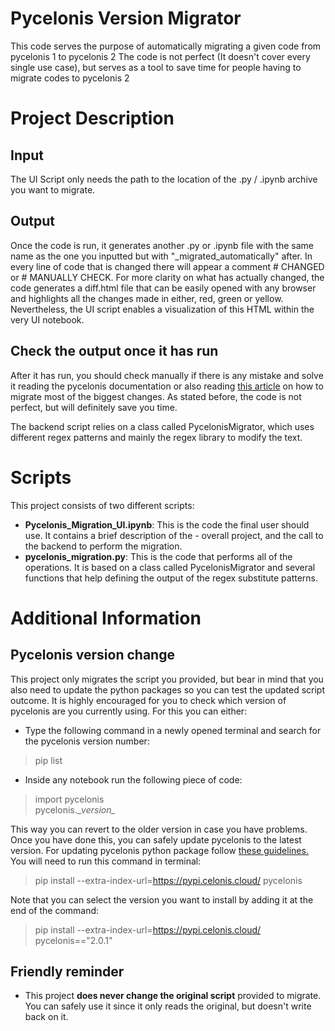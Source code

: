 # Pycelonis Version Migrator
This code serves the purpose of automatically migrating a given code from pycelonis 1 to pycelonis 2
The code is not perfect (It doesn't cover every single use case), but serves as a tool to save time for
people having to migrate codes to pycelonis 2

# Project Description
## Input
The UI Script only needs the path to the location of the .py / .ipynb archive you want to migrate.

## Output
Once the code is run, it generates another .py or .ipynb file with the same name as the one you inputted but with
"_migrated_automatically" after. In every line of code that is changed there will appear a comment # CHANGED or # MANUALLY CHECK.
For more clarity on what has actually changed, the code generates a diff.html file that can be easily opened with any
browser and highlights all the changes made in either, red, green or yellow. Nevertheless, the UI script enables a
visualization of this HTML within the very UI notebook.

## Check the output once it has run
After it has run, you should check manually if there is any mistake and solve it reading the pycelonis documentation
or also reading [this article](https://celonis.github.io/pycelonis/2.0.0/tutorials/executed/04_migration/01_migration_guide/)
on how to migrate most of the biggest changes. As stated before, the code is not perfect,
but will definitely save you time.

The backend script relies on a class called PycelonisMigrator, which uses different regex patterns and mainly the
regex library to modify the text.

# Scripts
This project consists of two different scripts:

- **Pycelonis_Migration_UI.ipynb**: This is the code the final user should use. It contains a brief description of the -
overall project, and the call to the backend to perform the migration. <br /> 
- **pycelonis_migration.py**: This is the code that performs all of the operations. It is based on a class called 
PycelonisMigrator and several functions that help defining the output of the regex substitute patterns.<br />


# Additional Information
## Pycelonis version change
This project only migrates the script you provided, but bear in mind that you also need to update the python packages
so you can test the updated script outcome. It is highly encouraged for you to check which version of pycelonis are you
currently using. For this you can either:
- Type the following command in a newly opened terminal and search for the pycelonis version number: <br /> 
>pip list 
- Inside any notebook run the following piece of code:<br />
> import pycelonis <br />
> pycelonis.\__version\__

This way you can revert to the older version in case you have problems. Once you have done this, you can safely update
pycelonis to the latest version. For updating pycelonis python package follow [these guidelines.](https://celonis.github.io/pycelonis/2.0.1/tutorials/executed/01_quickstart/01_installation/)
You will need to run this command in terminal: <br />
> pip install --extra-index-url=https://pypi.celonis.cloud/ pycelonis

Note that you can select the version you want to install by adding it at the end of the command: <br />
> pip install --extra-index-url=https://pypi.celonis.cloud/ pycelonis=="2.0.1"

## Friendly reminder
- This project **does never change the original script** provided to migrate. You can safely use it since it only reads
the original, but doesn't write back on it. <br />

